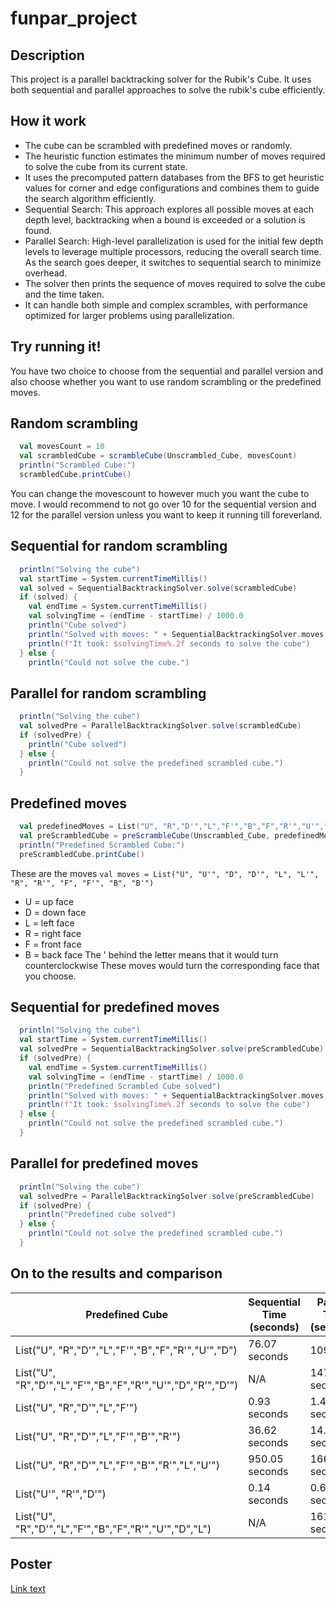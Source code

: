 # funpar_project
 
## Description
This project is a parallel backtracking solver for the Rubik's Cube. It uses both sequential and parallel approaches to solve the  rubik's cube efficiently.

## How it work
- The cube can be scrambled with predefined moves or randomly.
- The heuristic function estimates the minimum number of moves required to solve the cube from its current state.
- It uses the precomputed pattern databases from the BFS to get heuristic values for corner and edge configurations and combines them to guide the search algorithm efficiently.
- Sequential Search: This approach explores all possible moves at each depth level, backtracking when a bound is exceeded or a solution is found.
- Parallel Search: High-level parallelization is used for the initial few depth levels to leverage multiple processors, reducing the overall search time. As the search goes deeper, it
  switches to sequential search to minimize overhead.
- The solver then prints the sequence of moves required to solve the cube and the time taken.
- It can handle both simple and complex scrambles, with performance optimized for larger problems using parallelization.

## Try running it!
You have two choice to choose from the sequential and parallel version and also choose whether you want to use random scrambling or the predefined moves.

## Random scrambling
```scala
  val movesCount = 10
  val scrambledCube = scrambleCube(Unscrambled_Cube, movesCount)
  println("Scrambled Cube:")
  scrambledCube.printCube()
```
You can change the movescount to however much you want the cube to move. I would recommend to not go over 10 for the sequential version and 12 for the parallel version unless you want to keep it running till foreverland.

## Sequential for random scrambling
```scala
  println("Solving the cube")
  val startTime = System.currentTimeMillis()
  val solved = SequentialBacktrackingSolver.solve(scrambledCube)
  if (solved) {
    val endTime = System.currentTimeMillis()
    val solvingTime = (endTime - startTime) / 1000.0
    println("Cube solved")
    println("Solved with moves: " + SequentialBacktrackingSolver.moves.reverse.mkString(", "))
    println(f"It took: $solvingTime%.2f seconds to solve the cube")
  } else {
    println("Could not solve the cube.")
```

## Parallel for random scrambling
```scala
  println("Solving the cube")
  val solvedPre = ParallelBacktrackingSolver.solve(scrambledCube)
  if (solvedPre) {
    println("Cube solved")
  } else {
    println("Could not solve the predefined scrambled cube.")
  }
```
## Predefined moves
```scala
  val predefinedMoves = List("U", "R","D'","L","F'","B","F","R'","U'","D","U","R")
  val preScrambledCube = preScrambleCube(Unscrambled_Cube, predefinedMoves)
  println("Predefined Scrambled Cube:")
  preScrambledCube.printCube()
```
These are the moves `val moves = List("U", "U'", "D", "D'", "L", "L'", "R", "R'", "F", "F'", "B", "B'")`
- U = up face
- D = down face
- L = left face
- R = right face
- F = front face
- B = back face
The ' behind the letter means that it would turn counterclockwise
These moves would turn the corresponding face that you choose.

## Sequential for predefined moves
```scala
  println("Solving the cube")
  val startTime = System.currentTimeMillis()
  val solvedPre = SequentialBacktrackingSolver.solve(preScrambledCube)
  if (solvedPre) {
    val endTime = System.currentTimeMillis()
    val solvingTime = (endTime - startTime) / 1000.0
    println("Predefined Scrambled Cube solved")
    println("Solved with moves: " + SequentialBacktrackingSolver.moves.reverse.mkString(", "))
    println(f"It took: $solvingTime%.2f seconds to solve the cube")
  } else {
    println("Could not solve the predefined scrambled cube.")
  }
```

## Parallel for predefined moves
```scala
  println("Solving the cube")
  val solvedPre = ParallelBacktrackingSolver.solve(preScrambledCube)
  if (solvedPre) {
    println("Predefined cube solved")
  } else {
    println("Could not solve the predefined scrambled cube.")
  }
```
## On to the results and comparison

|                     Predefined Cube                              | Sequential Time (seconds) | Parallel Time (seconds) |
|------------------------------------------------------------------|---------------------------|-------------------------|
| List("U", "R","D'","L","F'","B","F","R'","U'","D")               | 76.07 seconds             | 109.64                  |
| List("U", "R","D'","L","F'","B","F","R'","U'","D","R'","D'")     | N/A                       | 147.49 seconds          |
| List("U", "R","D'","L","F'")                                     | 0.93 seconds              | 1.42 seconds            |
| List("U", "R","D'","L","F'","B'","R'")                           | 36.62 seconds             | 14.91 seconds           |
| List("U", "R","D'","L","F'","B'","R'","L","U'")                  | 950.05 seconds            | 1669.89 seconds         |
| List("U'", "R'","D'")                                            | 0.14 seconds              | 0.65 seconds            |
| List("U", "R","D'","L","F'","B","F","R'","U'","D","L")           | N/A                       | 1614.05 seconds         |

## Poster
[Link text](Parallel-2.pdf)
